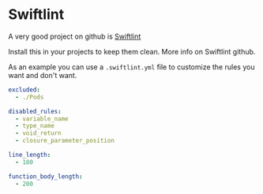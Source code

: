 # Swiftlint

A very good project on github is [Swiftlint](https://github.com/realm/SwiftLint)

Install this in your projects to keep them clean. More info on Swiftlint github.

As an example you can use a `.swiftlint.yml` file to customize the rules you want and don't want.

```yml
excluded:
  - ./Pods

disabled_rules:
  - variable_name
  - type_name
  - void_return
  - closure_parameter_position

line_length:
  - 180

function_body_length:
  - 200
```
